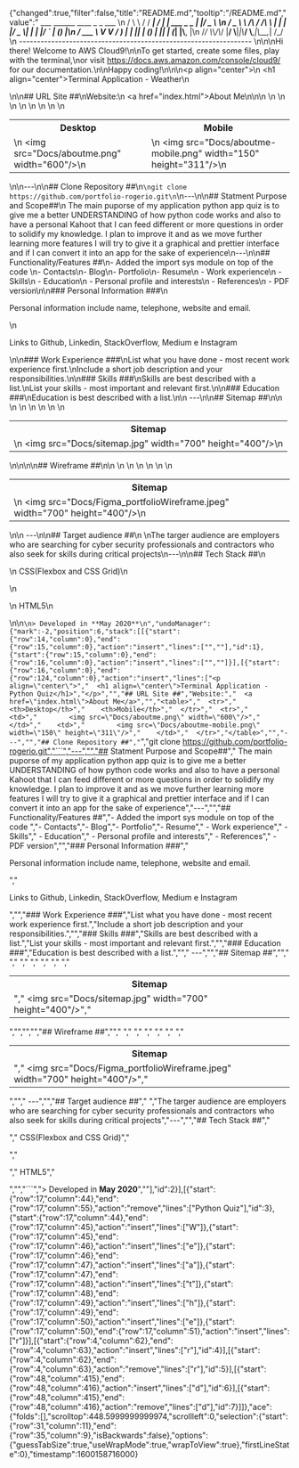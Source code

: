 {"changed":true,"filter":false,"title":"README.md","tooltip":"/README.md","value":"         ___        ______     ____ _                 _  ___  \n        / \\ \\      / / ___|   / ___| | ___  _   _  __| |/ _ \\ \n       / _ \\ \\ /\\ / /\\___ \\  | |   | |/ _ \\| | | |/ _` | (_) |\n      / ___ \\ V  V /  ___) | | |___| | (_) | |_| | (_| |\\__, |\n     /_/   \\_\\_/\\_/  |____/   \\____|_|\\___/ \\__,_|\\__,_|  /_/ \n ----------------------------------------------------------------- \n\n\nHi there! Welcome to AWS Cloud9!\n\nTo get started, create some files, play with the terminal,\nor visit https://docs.aws.amazon.com/console/cloud9/ for our documentation.\n\nHappy coding!\n\n\n<p align=\"center\">\n  <h1 align=\"center\">Terminal Application - Weather</h1>\n</p>\n\n## URL Site ##\nWebsite:\n  <a href=\"index.html\">About Me</a>\n\n<table>\n  <tr>\n    <th>Desktop</th>\n    <th>Mobile</th>\n  </tr>\n  <tr>\n    <td>\n        <img src=\"Docs/aboutme.png\" width=\"600\"/>\n    </td>\n    <td>\n        <img src=\"Docs/aboutme-mobile.png\" width=\"150\" height=\"311\"/>\n    </td>\n  </tr>\n</table>\n\n---\n\n## Clone Repository ##\n```\ngit clone https://github.com/portfolio-rogerio.git\n```\n---\n\n## Statment Purpose and Scope##\n  The main puporse of my application python app quiz is to give me a better UNDERSTANDING of how python code works and also to have a personal Kahoot that I can feed different or more questions in order to solidify my knowledge. I plan to improve it and as we move further learning more features I will try to give it a graphical and prettier interface and if I can convert it into an app for the sake of experience\n---\n\n## Functionality/Features ##\n- Added the import sys module on top of the code \n- Contacts\n- Blog\n- Portfolio\n- Resume\n  - Work experience\n  - Skills\n  - Education\n  - Personal profile and interests\n  - References\n  - PDF version\n\n### Personal Information ###\n<p>Personal information include name, telephone, website and email.</p>\n<p>Links to Github, Linkedin, StackOverflow, Medium e Instagram</p>\n\n### Work Experience ###\nList what you have done - most recent work experience first.\nInclude a short job description and your responsibilities.\n\n### Skills ###\nSkills are best described with a list.\nList your skills - most important and relevant first.\n\n### Education ###\nEducation is best described with a list.\n\n ---\n\n## Sitemap ##\n<table>\n  <tr>\n    <th>Sitemap</th>\n  </tr>\n  <tr>\n    <td>\n        <img src=\"Docs/sitemap.jpg\" width=\"700\" height=\"400\"/>\n    </td>\n  </tr>\n</table>\n\n\n\n## Wireframe ##\n<table>\n  <tr>\n    <th>Sitemap</th>\n  </tr>\n  <tr>\n    <td>\n        <img src=\"Docs/Figma_portfolioWireframe.jpeg\" width=\"700\" height=\"400\"/>\n    </td>\n  </tr>\n</table>\n\n ---\n\n## Target audience ##\n \nThe targer audience are employers who are searching for cyber security professionals and contractors who also seek for skills during critical projects\n---\n\n## Tech Stack ##\n<p>\n  CSS(Flexbox and CSS Grid)\n</p>\n<p>\n  HTML5\n</p>\n\n```\n> Developed in **May 2020**\n","undoManager":{"mark":-2,"position":6,"stack":[[{"start":{"row":14,"column":0},"end":{"row":15,"column":0},"action":"insert","lines":["",""],"id":1},{"start":{"row":15,"column":0},"end":{"row":16,"column":0},"action":"insert","lines":["",""]}],[{"start":{"row":16,"column":0},"end":{"row":124,"column":0},"action":"insert","lines":["<p align=\"center\">","  <h1 align=\"center\">Terminal Application - Python Quiz</h1>","</p>","","## URL Site ##","Website:","  <a href=\"index.html\">About Me</a>","","<table>","  <tr>","    <th>Desktop</th>","    <th>Mobile</th>","  </tr>","  <tr>","    <td>","        <img src=\"Docs/aboutme.png\" width=\"600\"/>","    </td>","    <td>","        <img src=\"Docs/aboutme-mobile.png\" width=\"150\" height=\"311\"/>","    </td>","  </tr>","</table>","","---","","## Clone Repository ##","```","git clone https://github.com/portfolio-rogerio.git","```","---","","## Statment Purpose and Scope##","  The main puporse of my application python app quiz is to give me a better UNDERSTANDING of how python code works and also to have a personal Kahoot that I can feed different or more questions in order to solidify my knowledge. I plan to improve it and as we move further learning more features I will try to give it a graphical and prettier interface and if I can convert it into an app for the sake of experience","---","","## Functionality/Features ##","- Added the import sys module on top of the code ","- Contacts","- Blog","- Portfolio","- Resume","  - Work experience","  - Skills","  - Education","  - Personal profile and interests","  - References","  - PDF version","","### Personal Information ###","<p>Personal information include name, telephone, website and email.</p>","<p>Links to Github, Linkedin, StackOverflow, Medium e Instagram</p>","","### Work Experience ###","List what you have done - most recent work experience first.","Include a short job description and your responsibilities.","","### Skills ###","Skills are best described with a list.","List your skills - most important and relevant first.","","### Education ###","Education is best described with a list.",""," ---","","## Sitemap ##","<table>","  <tr>","    <th>Sitemap</th>","  </tr>","  <tr>","    <td>","        <img src=\"Docs/sitemap.jpg\" width=\"700\" height=\"400\"/>","    </td>","  </tr>","</table>","","","","## Wireframe ##","<table>","  <tr>","    <th>Sitemap</th>","  </tr>","  <tr>","    <td>","        <img src=\"Docs/Figma_portfolioWireframe.jpeg\" width=\"700\" height=\"400\"/>","    </td>","  </tr>","</table>",""," ---","","## Target audience ##"," ","The targer audience are employers who are searching for cyber security professionals and contractors who also seek for skills during critical projects","---","","## Tech Stack ##","<p>","  CSS(Flexbox and CSS Grid)","</p>","<p>","  HTML5","</p>","","```","> Developed in **May 2020**",""],"id":2}],[{"start":{"row":17,"column":44},"end":{"row":17,"column":55},"action":"remove","lines":["Python Quiz"],"id":3},{"start":{"row":17,"column":44},"end":{"row":17,"column":45},"action":"insert","lines":["W"]},{"start":{"row":17,"column":45},"end":{"row":17,"column":46},"action":"insert","lines":["e"]},{"start":{"row":17,"column":46},"end":{"row":17,"column":47},"action":"insert","lines":["a"]},{"start":{"row":17,"column":47},"end":{"row":17,"column":48},"action":"insert","lines":["t"]},{"start":{"row":17,"column":48},"end":{"row":17,"column":49},"action":"insert","lines":["h"]},{"start":{"row":17,"column":49},"end":{"row":17,"column":50},"action":"insert","lines":["e"]},{"start":{"row":17,"column":50},"end":{"row":17,"column":51},"action":"insert","lines":["r"]}],[{"start":{"row":4,"column":62},"end":{"row":4,"column":63},"action":"insert","lines":["r"],"id":4}],[{"start":{"row":4,"column":62},"end":{"row":4,"column":63},"action":"remove","lines":["r"],"id":5}],[{"start":{"row":48,"column":415},"end":{"row":48,"column":416},"action":"insert","lines":["d"],"id":6}],[{"start":{"row":48,"column":415},"end":{"row":48,"column":416},"action":"remove","lines":["d"],"id":7}]]},"ace":{"folds":[],"scrolltop":448.5999999999974,"scrollleft":0,"selection":{"start":{"row":31,"column":11},"end":{"row":35,"column":9},"isBackwards":false},"options":{"guessTabSize":true,"useWrapMode":true,"wrapToView":true},"firstLineState":0},"timestamp":1600158716000}